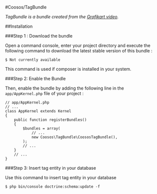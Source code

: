 #Coosos/TagBundle

_TagBundle is a bundle created from the 
[Grafikart video](https://www.grafikart.fr/tutoriels/symfony/tags-form-type-882)._

##Installation

###Step 1 : Download the bundle

Open a command console, enter your project directory and execute the
following command to download the latest stable version of this bundle :

    $ Not currently available
    
This command is used if composer is installed in your system.

###Step 2: Enable the Bundle

Then, enable the bundle by adding the following line in the ``app/AppKernel.php``
file of your project :

    // app/AppKernel.php
    // ...
    class AppKernel extends Kernel
    {
        public function registerBundles()
        {
            $bundles = array(
                // ...
                new Coosos\TagBundle\CoososTagBundle(),
            );
            // ...
        }
        // ...
    }

###Step 3: Insert tag entity in your database 

Use this command to insert tag entity in your database

    $ php bin/console doctrine:schema:update -f
